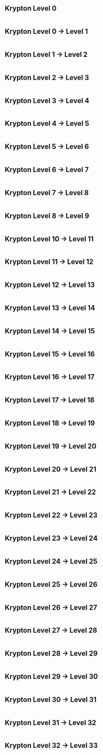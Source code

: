 ## Krypton Level 0


```
```

## Krypton Level 0 → Level 1


```
```

## Krypton Level 1 → Level 2


```
```

## Krypton Level 2 → Level 3


```
```

## Krypton Level 3 → Level 4


```
```

## Krypton Level 4 → Level 5


```
```

## Krypton Level 5 → Level 6


```
```

## Krypton Level 6 → Level 7


```
```

## Krypton Level 7 → Level 8


```
```

## Krypton Level 8 → Level 9


```
```

## Krypton Level 10 → Level 11


```
```

## Krypton Level 11 → Level 12


```
```

## Krypton Level 12 → Level 13


```
```

## Krypton Level 13 → Level 14


```
```

## Krypton Level 14 → Level 15


```
```

## Krypton Level 15 → Level 16


```
```

## Krypton Level 16 → Level 17


```
```

## Krypton Level 17 → Level 18


```
```

## Krypton Level 18 → Level 19


```
```

## Krypton Level 19 → Level 20


```
```

## Krypton Level 20 → Level 21


```
```

## Krypton Level 21 → Level 22


```
```

## Krypton Level 22 → Level 23


```
```

## Krypton Level 23 → Level 24


```
```

## Krypton Level 24 → Level 25


```
```

## Krypton Level 25 → Level 26


```
```

## Krypton Level 26 → Level 27


```
```

## Krypton Level 27 → Level 28


```
```

## Krypton Level 28 → Level 29


```
```

## Krypton Level 29 → Level 30


```
```

## Krypton Level 30 → Level 31


```
```

## Krypton Level 31 → Level 32


```
```

## Krypton Level 32 → Level 33


```
```

